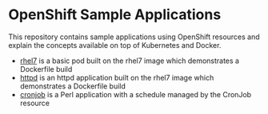 OpenShift Sample Applications
=============================

This repository contains sample applications using OpenShift resources and explain the concepts available on top of Kubernetes and Docker.

* [rhel7](./rhel7) is a basic pod built on the rhel7 image which demonstrates a Dockerfile build
* [httpd](./httpd) is an httpd application built on the rhel7 image which demonstrates a Dockerfile build
* [cronjob](./cronjob) is a Perl application with a schedule managed by the CronJob resource
